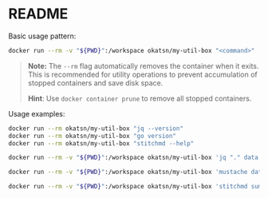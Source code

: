 # README

Basic usage pattern:

```bash
docker run --rm -v "${PWD}":/workspace okatsn/my-util-box "<command>"
```

> **Note:** The `--rm` flag automatically removes the container when it exits. This is recommended for utility operations to prevent accumulation of stopped containers and save disk space. 
> 
> **Hint**: Use `docker container prune` to remove all stopped containers.

Usage examples:

```bash
docker run --rm okatsn/my-util-box "jq --version"
docker run --rm okatsn/my-util-box "go version"
docker run --rm okatsn/my-util-box "stitchmd --help"
```

```bash
docker run --rm -v "${PWD}":/workspace okatsn/my-util-box 'jq "." data.json'
```

```bash
docker run --rm -v "${PWD}":/workspace okatsn/my-util-box 'mustache data.json template.mustache > output.txt'
```

```bash
docker run --rm -v "${PWD}":/workspace okatsn/my-util-box 'stitchmd summary.md'
```